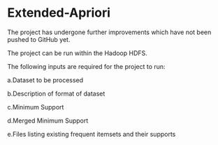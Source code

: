 # Extended-Apriori

The project has undergone further improvements which have not been pushed to GitHub yet.


The project can be run within the Hadoop HDFS. 


The following inputs are required for the project to run:

a.Dataset to be processed

b.Description of format of dataset

c.Minimum Support

d.Merged Minimum Support

e.Files listing existing frequent itemsets and their supports
